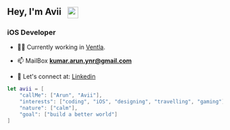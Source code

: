 <h2>Hey, I'm Avii &nbsp <img src="https://media.giphy.com/media/H40GUD3NmdDwgeG82X/giphy.gif" width="25" height="27" align="center"></h2>

<h3>iOS Developer</h3>

- 👨‍💻 Currently working in [Ventla](https://www.ventla.io).

- 📫 MailBox **kumar.arun.ynr@gmail.com**

- 🤝 Let's connect at: [Linkedin](https://www.linkedin.com/in/arunios7/)

```SWIFT
let avii = [
    "callMe": ["Arun", "Avii"],
    "interests": ["coding", "iOS", "designing", "travelling", "gaming"],
    "nature": ["calm"],
    "goal": ["build a better world"]
]
```
